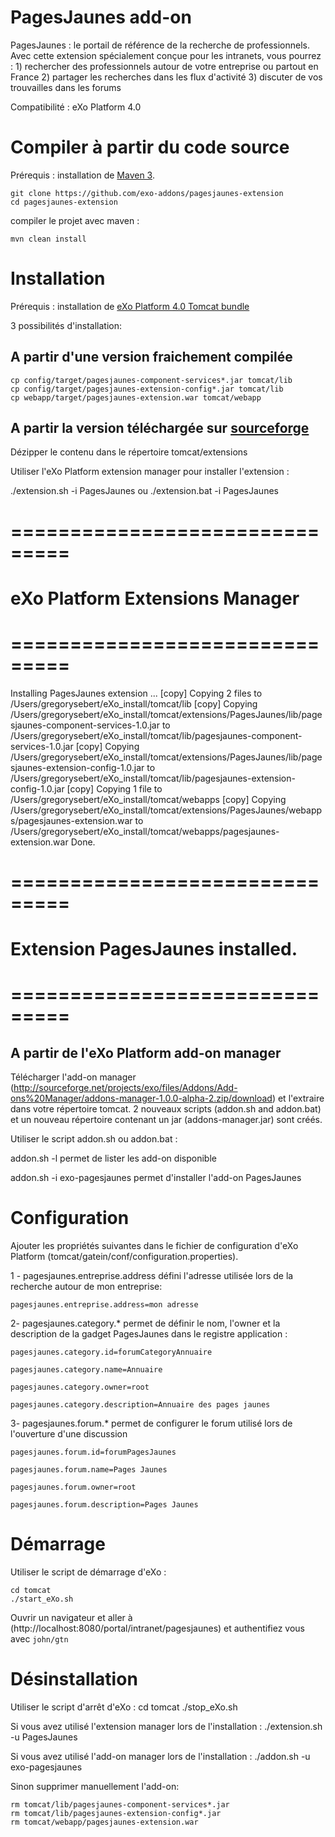 PagesJaunes add-on
=====================

PagesJaunes : le portail de référence de la recherche de professionnels. Avec cette extension spécialement conçue pour les intranets, vous pourrez : 1) rechercher des professionnels autour de votre entreprise ou partout en France 2) partager les recherches dans les flux d'activité 3) discuter de vos trouvailles dans les forums 

Compatibilité : eXo Platform 4.0


Compiler à partir du code source 
==========================================

Prérequis : installation de  [Maven 3](http://maven.apache.org/download.html).

    git clone https://github.com/exo-addons/pagesjaunes-extension
    cd pagesjaunes-extension

compiler le projet avec maven :

    mvn clean install
    

Installation
===================== 

Prérequis : installation de [eXo Platform 4.0 Tomcat bundle](http://www.exoplatform.com/company/en/download-exo-platform)   

3 possibilités d'installation:

A partir d'une version fraichement compilée
---------------------------------------------

    cp config/target/pagesjaunes-component-services*.jar tomcat/lib
    cp config/target/pagesjaunes-extension-config*.jar tomcat/lib
    cp webapp/target/pagesjaunes-extension.war tomcat/webapp
    

A partir la version téléchargée sur [sourceforge](http://sourceforge.net/projects/exo/files/Addons/PagesJaunes/PagesJaunes-v1.0.0.zip/download)
----------------------------------------------------------

Dézipper le contenu dans le répertoire tomcat/extensions

Utiliser l'eXo Platform extension manager pour installer l'extension :

./extension.sh -i PagesJaunes ou ./extension.bat -i PagesJaunes

 # ===============================
 # eXo Platform Extensions Manager
 # ===============================

Installing PagesJaunes extension ...
     [copy] Copying 2 files to /Users/gregorysebert/eXo_install/tomcat/lib
     [copy] Copying /Users/gregorysebert/eXo_install/tomcat/extensions/PagesJaunes/lib/pagesjaunes-component-services-1.0.jar to /Users/gregorysebert/eXo_install/tomcat/lib/pagesjaunes-component-services-1.0.jar
     [copy] Copying /Users/gregorysebert/eXo_install/tomcat/extensions/PagesJaunes/lib/pagesjaunes-extension-config-1.0.jar to /Users/gregorysebert/eXo_install/tomcat/lib/pagesjaunes-extension-config-1.0.jar
     [copy] Copying 1 file to /Users/gregorysebert/eXo_install/tomcat/webapps
     [copy] Copying /Users/gregorysebert/eXo_install/tomcat/extensions/PagesJaunes/webapps/pagesjaunes-extension.war to /Users/gregorysebert/eXo_install/tomcat/webapps/pagesjaunes-extension.war
Done.

 # ===============================
 # Extension PagesJaunes installed.
 # ===============================



A partir de l'eXo Platform add-on manager
-----------------------------------------

Télécharger l'add-on manager (http://sourceforge.net/projects/exo/files/Addons/Add-ons%20Manager/addons-manager-1.0.0-alpha-2.zip/download) et l'extraire dans votre répertoire tomcat. 2 nouveaux scripts (addon.sh and addon.bat) et un nouveau répertoire contenant un jar (addons-manager.jar) sont créés.

Utiliser le script addon.sh ou addon.bat :

addon.sh -l permet de lister les add-on disponible

addon.sh -i exo-pagesjaunes permet d'installer l'add-on PagesJaunes



Configuration
===============

Ajouter les propriétés suivantes dans le fichier de configuration d'eXo Platform (tomcat/gatein/conf/configuration.properties).

1 - pagesjaunes.entreprise.address défini l'adresse utilisée lors de la recherche autour de mon entreprise:

	pagesjaunes.entreprise.address=mon adresse



2- pagesjaunes.category.* permet de définir le nom, l'owner et la description de la gadget PagesJaunes dans le registre application :

	pagesjaunes.category.id=forumCategoryAnnuaire

	pagesjaunes.category.name=Annuaire

	pagesjaunes.category.owner=root

	pagesjaunes.category.description=Annuaire des pages jaunes



3-  pagesjaunes.forum.* permet de configurer le forum utilisé lors de l'ouverture d'une discussion

	pagesjaunes.forum.id=forumPagesJaunes

	pagesjaunes.forum.name=Pages Jaunes

	pagesjaunes.forum.owner=root

	pagesjaunes.forum.description=Pages Jaunes


 
Démarrage
===============

Utiliser le script de démarrage d'eXo :

    cd tomcat 
    ./start_eXo.sh

Ouvrir un navigateur et aller à (http://localhost:8080/portal/intranet/pagesjaunes) et authentifiez vous avec `john/gtn`

Désinstallation
===============

Utiliser le script d'arrêt d'eXo :
	cd tomcat 
    ./stop_eXo.sh

Si vous avez utilisé l'extension manager lors de l'installation :  ./extension.sh -u PagesJaunes

Si vous avez utilisé l'add-on manager lors de l'installation :  ./addon.sh -u exo-pagesjaunes  

Sinon supprimer manuellement l'add-on:

  	rm tomcat/lib/pagesjaunes-component-services*.jar
    rm tomcat/lib/pagesjaunes-extension-config*.jar
    rm tomcat/webapp/pagesjaunes-extension.war
